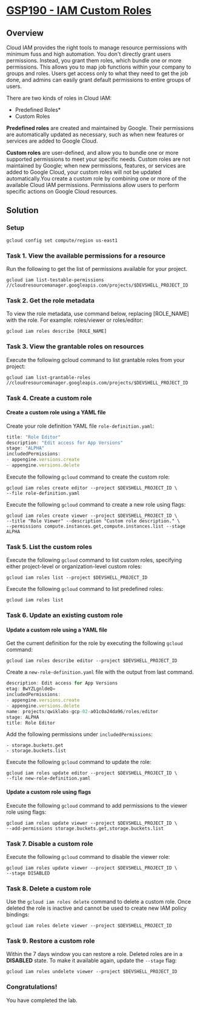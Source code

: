 # [GSP190 - IAM Custom Roles](https://www.cloudskillsboost.google/games/5058/labs/33036)

## Overview
Cloud IAM provides the right tools to manage resource permissions with minimum fuss and high automation. You don't directly grant users permissions. Instead, you grant them roles, which bundle one or more permissions. This allows you to map job functions within your company to groups and roles. Users get access only to what they need to get the job done, and admins can easily grant default permissions to entire groups of users.

There are two kinds of roles in Cloud IAM:
- Predefined Roles*
- Custom Roles

**Predefined roles** are created and maintained by Google. Their permissions are automatically updated as necessary, such as when new features or services are added to Google Cloud.

**Custom roles** are user-defined, and allow you to bundle one or more supported permissions to meet your specific needs. Custom roles are not maintained by Google; when new permissions, features, or services are added to Google Cloud, your custom roles will not be updated automatically.You create a custom role by combining one or more of the available Cloud IAM permissions. Permissions allow users to perform specific actions on Google Cloud resources.


## Solution

### Setup

```
gcloud config set compute/region us-east1
```

### Task 1. View the available permissions for a resource

Run the following to get the list of permissions available for your project.

```
gcloud iam list-testable-permissions //cloudresourcemanager.googleapis.com/projects/$DEVSHELL_PROJECT_ID
```

### Task 2. Get the role metadata

To view the role metadata, use command below, replacing [ROLE_NAME] with the role. For example: roles/viewer or roles/editor:

```
gcloud iam roles describe [ROLE_NAME]
```

### Task 3. View the grantable roles on resources

Execute the following gcloud command to list grantable roles from your project:

```
gcloud iam list-grantable-roles //cloudresourcemanager.googleapis.com/projects/$DEVSHELL_PROJECT_ID
```

### Task 4. Create a custom role

#### Create a custom role using a YAML file

Create your role definition YAML file `role-definition.yaml`:

```js role-definition.yaml
title: "Role Editor"
description: "Edit access for App Versions"
stage: "ALPHA"
includedPermissions:
- appengine.versions.create
- appengine.versions.delete
```

Execute the following `gcloud` command to create the custom role:

```
gcloud iam roles create editor --project $DEVSHELL_PROJECT_ID \
--file role-definition.yaml
```
Execute the following `gcloud` command to create a new role using flags:

```
gcloud iam roles create viewer --project $DEVSHELL_PROJECT_ID \
--title "Role Viewer" --description "Custom role description." \
--permissions compute.instances.get,compute.instances.list --stage ALPHA
```

### Task 5. List the custom roles

Execute the following `gcloud` command to list custom roles, specifying either project-level or organization-level custom roles:

```
gcloud iam roles list --project $DEVSHELL_PROJECT_ID
```

Execute the following `gcloud` command to list predefined roles:

```
gcloud iam roles list
```

### Task 6. Update an existing custom role

#### Update a custom role using a YAML file

Get the current definition for the role by executing the following `gcloud` command:

```
gcloud iam roles describe editor --project $DEVSHELL_PROJECT_ID
```

Create a `new-role-definition.yaml` file with the output from last command.

```js new-role-definition.yaml
description: Edit access for App Versions
etag: BwYZLgnldeQ=
includedPermissions:
- appengine.versions.create
- appengine.versions.delete
name: projects/qwiklabs-gcp-02-a01c0a24da96/roles/editor
stage: ALPHA
title: Role Editor
```

Add the following permissions under `includedPermissions`:

```
- storage.buckets.get
- storage.buckets.list
```

Execute the following `gcloud` command to update the role:

```
gcloud iam roles update editor --project $DEVSHELL_PROJECT_ID \
--file new-role-definition.yaml
```

#### Update a custom role using flags

Execute the following `gcloud` command to add permissions to the viewer role using flags:

```
gcloud iam roles update viewer --project $DEVSHELL_PROJECT_ID \
--add-permissions storage.buckets.get,storage.buckets.list
```

### Task 7. Disable a custom role

Execute the following `gcloud` command to disable the viewer role:

```
gcloud iam roles update viewer --project $DEVSHELL_PROJECT_ID \
--stage DISABLED
```

### Task 8. Delete a custom role

Use the `gcloud iam roles delete` command to delete a custom role. Once deleted the role is inactive and cannot be used to create new IAM policy bindings:

```
gcloud iam roles delete viewer --project $DEVSHELL_PROJECT_ID
```

### Task 9. Restore a custom role

Within the 7 days window you can restore a role. Deleted roles are in a **DISABLED** state. To make it available again, update the `--stage` flag:

```
gcloud iam roles undelete viewer --project $DEVSHELL_PROJECT_ID
```

### Congratulations!

You have completed the lab.
